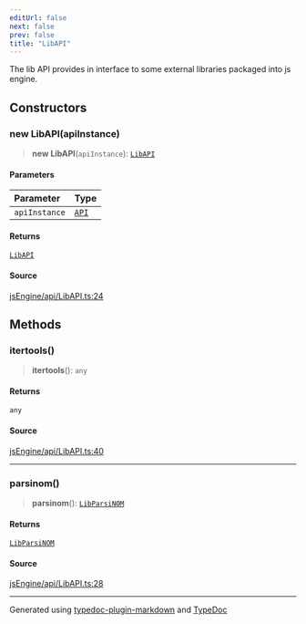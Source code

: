 ```yaml
---
editUrl: false
next: false
prev: false
title: "LibAPI"
---
```


The lib API provides in interface to some external libraries packaged into js engine.

## Constructors

### new LibAPI(apiInstance)

> **new LibAPI**(`apiInstance`): [`LibAPI`](/api/api/libapi/classes/libapi/)

#### Parameters

| Parameter | Type |
| :------ | :------ |
| `apiInstance` | [`API`](/api/api/api/classes/api/) |

#### Returns

[`LibAPI`](/api/api/libapi/classes/libapi/)

#### Source

[jsEngine/api/LibAPI.ts:24](https://github.com/mProjectsCode/obsidian-js-engine-plugin/blob/6478290/jsEngine/api/LibAPI.ts#L24)

## Methods

### itertools()

> **itertools**(): `any`

#### Returns

`any`

#### Source

[jsEngine/api/LibAPI.ts:40](https://github.com/mProjectsCode/obsidian-js-engine-plugin/blob/6478290/jsEngine/api/LibAPI.ts#L40)

***

### parsinom()

> **parsinom**(): [`LibParsiNOM`](/api/api/libapi/interfaces/libparsinom/)

#### Returns

[`LibParsiNOM`](/api/api/libapi/interfaces/libparsinom/)

#### Source

[jsEngine/api/LibAPI.ts:28](https://github.com/mProjectsCode/obsidian-js-engine-plugin/blob/6478290/jsEngine/api/LibAPI.ts#L28)

***

Generated using [typedoc-plugin-markdown](https://www.npmjs.com/package/typedoc-plugin-markdown) and [TypeDoc](https://typedoc.org/)
